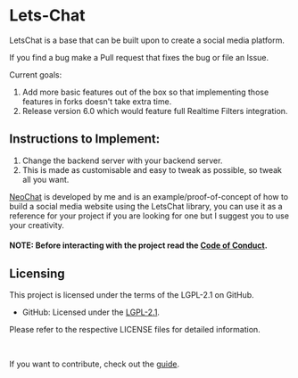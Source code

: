 # Lets-Chat
LetsChat is a base that can be built upon to create a social media platform.

If you find a bug make a Pull request that fixes the bug or file an Issue.

Current goals: 
1. Add more basic features out of the box so that implementing those features in forks doesn't take extra time.
2. Release version 6.0 which would feature full Realtime Filters integration.

## Instructions to Implement:

1. Change the backend server with your backend server.
2. This is made as customisable and easy to tweak as possible, so tweak all you want.

<a href="https://github.com/BhargavEkbote/NeoChat.git">NeoChat</a> is developed by me and is an example/proof-of-concept of how to build a social media website using the LetsChat library, you can use it as a reference for your project if you are looking for one but I suggest you to use your creativity.

#### NOTE: Before interacting with the project read the <a href="CODE_OF_CONDUCT.md">Code of Conduct</a>.

## Licensing

This project is licensed under the terms of the LGPL-2.1 on GitHub.

- GitHub: Licensed under the [LGPL-2.1](LICENSE).


Please refer to the respective LICENSE files for detailed information.

<br>

If you want to contribute, check out the <a href="CONTRIBUTING.md">guide</a>.
